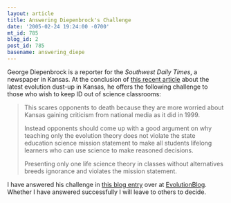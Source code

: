 ```yaml
---
layout: article
title: Answering Diepenbrock's Challenge
date: '2005-02-24 19:24:00 -0700'
mt_id: 785
blog_id: 2
post_id: 785
basename: answering_diepe
---
```

<p>George Diepenbrock is a reporter for the <i>Southwest Daily Times</i>, a newspaper in Kansas.  At the conclusion of <a href=http://www.swdtimes.com/swdtimes/2005/021805/opinion.html>this recent article</a> about the latest evolution dust-up in Kansas, he offers the following challenge to those who wish to keep ID out of science classrooms:</p>

<blockquote>
<p>This scares opponents to death because they are more worried about Kansas gaining criticism from national media as it did in 1999. </p>

<p>Instead opponents should come up with a good argument on why teaching only the evolution theory does not violate the state education science mission statement to make all students lifelong learners who can use science to make reasoned decisions.</p>

<p>Presenting only one life science theory in classes without alternatives breeds ignorance and violates the mission statement.</p>
</blockquote>

<p>I have answered his challenge in <a href=http://evolutionblog.blogspot.com/2005/02/responding-to-diepenbrock.html>this blog entry</a> over at <a href=http://evolutionblog.blogspot.com>EvolutionBlog</a>.  Whether I have answered successfully I will leave to others to decide.</p>
 
